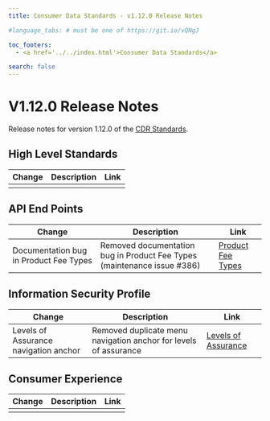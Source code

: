 ```yaml
---
title: Consumer Data Standards - v1.12.0 Release Notes

#language_tabs: # must be one of https://git.io/vQNgJ

toc_footers:
  - <a href='../../index.html'>Consumer Data Standards</a>

search: false
---
```


# V1.12.0 Release Notes
Release notes for version 1.12.0 of the [CDR Standards](../../index.html).

## High Level Standards

|Change|Description|Link|
|------|-----------|----|
|  |  |  |

## API End Points

|Change|Description|Link|
|------|-----------|----|
| Documentation bug in Product Fee Types | Removed documentation bug in Product Fee Types (maintenance issue #386) | [Product Fee Types](../../#tocSproductfeetypedoc) |

## Information Security Profile
|Change|Description|Link|
|------|-----------|----|
| Levels of Assurance navigation anchor | Removed duplicate menu navigation anchor for levels of assurance | [Levels of Assurance](../../#levels-of-assurance-loas)  |

## Consumer Experience

|Change|Description|Link|
|------|-----------|----|
|  |  |  |

